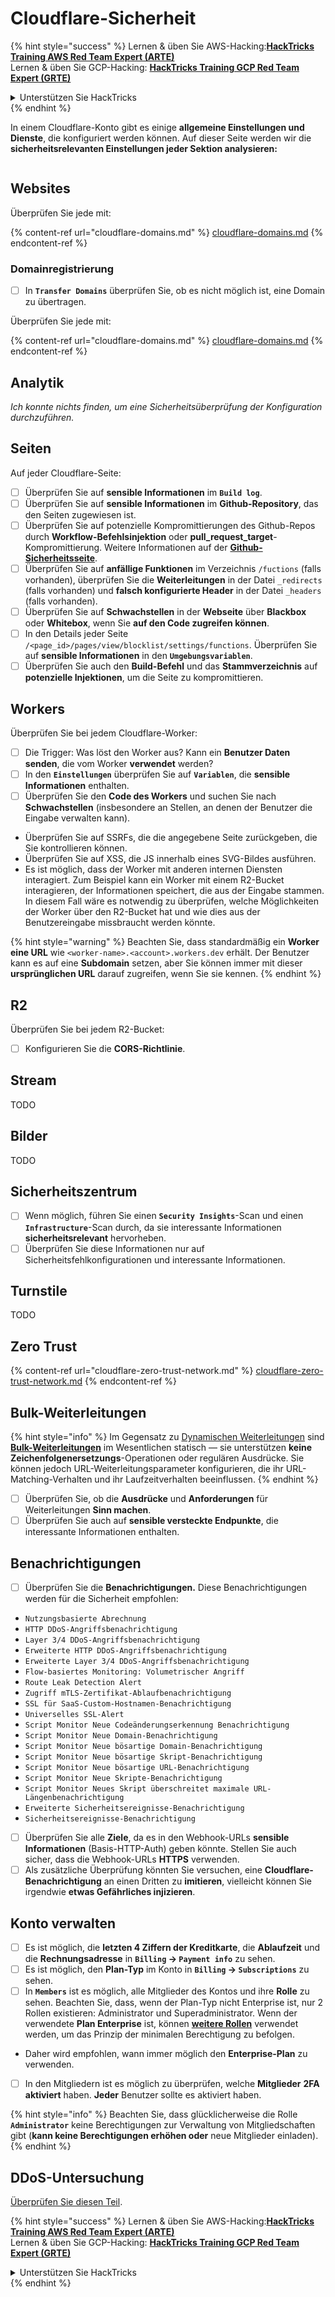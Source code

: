# Cloudflare-Sicherheit

{% hint style="success" %}
Lernen & üben Sie AWS-Hacking:<img src="../../.gitbook/assets/image (1).png" alt="" data-size="line">[**HackTricks Training AWS Red Team Expert (ARTE)**](https://training.hacktricks.xyz/courses/arte)<img src="../../.gitbook/assets/image (1).png" alt="" data-size="line">\
Lernen & üben Sie GCP-Hacking: <img src="../../.gitbook/assets/image (2).png" alt="" data-size="line">[**HackTricks Training GCP Red Team Expert (GRTE)**<img src="../../.gitbook/assets/image (2).png" alt="" data-size="line">](https://training.hacktricks.xyz/courses/grte)

<details>

<summary>Unterstützen Sie HackTricks</summary>

* Überprüfen Sie die [**Abonnementpläne**](https://github.com/sponsors/carlospolop)!
* **Treten Sie der** 💬 [**Discord-Gruppe**](https://discord.gg/hRep4RUj7f) oder der [**Telegram-Gruppe**](https://t.me/peass) bei oder **folgen** Sie uns auf **Twitter** 🐦 [**@hacktricks\_live**](https://twitter.com/hacktricks\_live)**.**
* **Teilen Sie Hacking-Tricks, indem Sie PRs an die** [**HackTricks**](https://github.com/carlospolop/hacktricks) und [**HackTricks Cloud**](https://github.com/carlospolop/hacktricks-cloud) GitHub-Repos senden.

</details>
{% endhint %}

In einem Cloudflare-Konto gibt es einige **allgemeine Einstellungen und Dienste**, die konfiguriert werden können. Auf dieser Seite werden wir die **sicherheitsrelevanten Einstellungen jeder Sektion analysieren:**

<figure><img src="../../.gitbook/assets/image (117).png" alt=""><figcaption></figcaption></figure>

## Websites

Überprüfen Sie jede mit:

{% content-ref url="cloudflare-domains.md" %}
[cloudflare-domains.md](cloudflare-domains.md)
{% endcontent-ref %}

### Domainregistrierung

* [ ] In **`Transfer Domains`** überprüfen Sie, ob es nicht möglich ist, eine Domain zu übertragen.

Überprüfen Sie jede mit:

{% content-ref url="cloudflare-domains.md" %}
[cloudflare-domains.md](cloudflare-domains.md)
{% endcontent-ref %}

## Analytik

_Ich konnte nichts finden, um eine Sicherheitsüberprüfung der Konfiguration durchzuführen._

## Seiten

Auf jeder Cloudflare-Seite:

* [ ] Überprüfen Sie auf **sensible Informationen** im **`Build log`**.
* [ ] Überprüfen Sie auf **sensible Informationen** im **Github-Repository**, das den Seiten zugewiesen ist.
* [ ] Überprüfen Sie auf potenzielle Kompromittierungen des Github-Repos durch **Workflow-Befehlsinjektion** oder **pull_request_target**-Kompromittierung. Weitere Informationen auf der [**Github-Sicherheitsseite**](../github-security/).
* [ ] Überprüfen Sie auf **anfällige Funktionen** im Verzeichnis `/fuctions` (falls vorhanden), überprüfen Sie die **Weiterleitungen** in der Datei `_redirects` (falls vorhanden) und **falsch konfigurierte Header** in der Datei `_headers` (falls vorhanden).
* [ ] Überprüfen Sie auf **Schwachstellen** in der **Webseite** über **Blackbox** oder **Whitebox**, wenn Sie **auf den Code zugreifen können**.
* [ ] In den Details jeder Seite `/<page_id>/pages/view/blocklist/settings/functions`. Überprüfen Sie auf **sensible Informationen** in den **`Umgebungsvariablen`**.
* [ ] Überprüfen Sie auch den **Build-Befehl** und das **Stammverzeichnis** auf **potenzielle Injektionen**, um die Seite zu kompromittieren.

## **Workers**

Überprüfen Sie bei jedem Cloudflare-Worker:

* [ ] Die Trigger: Was löst den Worker aus? Kann ein **Benutzer Daten senden**, die vom Worker **verwendet** werden?
* [ ] In den **`Einstellungen`** überprüfen Sie auf **`Variablen`**, die **sensible Informationen** enthalten.
* [ ] Überprüfen Sie den **Code des Workers** und suchen Sie nach **Schwachstellen** (insbesondere an Stellen, an denen der Benutzer die Eingabe verwalten kann).
* Überprüfen Sie auf SSRFs, die die angegebene Seite zurückgeben, die Sie kontrollieren können.
* Überprüfen Sie auf XSS, die JS innerhalb eines SVG-Bildes ausführen.
* Es ist möglich, dass der Worker mit anderen internen Diensten interagiert. Zum Beispiel kann ein Worker mit einem R2-Bucket interagieren, der Informationen speichert, die aus der Eingabe stammen. In diesem Fall wäre es notwendig zu überprüfen, welche Möglichkeiten der Worker über den R2-Bucket hat und wie dies aus der Benutzereingabe missbraucht werden könnte.

{% hint style="warning" %}
Beachten Sie, dass standardmäßig ein **Worker eine URL** wie `<worker-name>.<account>.workers.dev` erhält. Der Benutzer kann es auf eine **Subdomain** setzen, aber Sie können immer mit dieser **ursprünglichen URL** darauf zugreifen, wenn Sie sie kennen.
{% endhint %}

## R2

Überprüfen Sie bei jedem R2-Bucket:

* [ ] Konfigurieren Sie die **CORS-Richtlinie**.

## Stream

TODO

## Bilder

TODO

## Sicherheitszentrum

* [ ] Wenn möglich, führen Sie einen **`Security Insights`**-Scan und einen **`Infrastructure`**-Scan durch, da sie interessante Informationen **sicherheitsrelevant** hervorheben.
* [ ] Überprüfen Sie diese Informationen nur auf Sicherheitsfehlkonfigurationen und interessante Informationen.

## Turnstile

TODO

## **Zero Trust**

{% content-ref url="cloudflare-zero-trust-network.md" %}
[cloudflare-zero-trust-network.md](cloudflare-zero-trust-network.md)
{% endcontent-ref %}

## Bulk-Weiterleitungen

{% hint style="info" %}
Im Gegensatz zu [Dynamischen Weiterleitungen](https://developers.cloudflare.com/rules/url-forwarding/dynamic-redirects/) sind [**Bulk-Weiterleitungen**](https://developers.cloudflare.com/rules/url-forwarding/bulk-redirects/) im Wesentlichen statisch — sie unterstützen **keine Zeichenfolgenersetzungs**-Operationen oder regulären Ausdrücke. Sie können jedoch URL-Weiterleitungsparameter konfigurieren, die ihr URL-Matching-Verhalten und ihr Laufzeitverhalten beeinflussen.
{% endhint %}

* [ ] Überprüfen Sie, ob die **Ausdrücke** und **Anforderungen** für Weiterleitungen **Sinn machen**.
* [ ] Überprüfen Sie auch auf **sensible versteckte Endpunkte**, die interessante Informationen enthalten.

## Benachrichtigungen

* [ ] Überprüfen Sie die **Benachrichtigungen.** Diese Benachrichtigungen werden für die Sicherheit empfohlen:
* `Nutzungsbasierte Abrechnung`
* `HTTP DDoS-Angriffsbenachrichtigung`
* `Layer 3/4 DDoS-Angriffsbenachrichtigung`
* `Erweiterte HTTP DDoS-Angriffsbenachrichtigung`
* `Erweiterte Layer 3/4 DDoS-Angriffsbenachrichtigung`
* `Flow-basiertes Monitoring: Volumetrischer Angriff`
* `Route Leak Detection Alert`
* `Zugriff mTLS-Zertifikat-Ablaufbenachrichtigung`
* `SSL für SaaS-Custom-Hostnamen-Benachrichtigung`
* `Universelles SSL-Alert`
* `Script Monitor Neue Codeänderungserkennung Benachrichtigung`
* `Script Monitor Neue Domain-Benachrichtigung`
* `Script Monitor Neue bösartige Domain-Benachrichtigung`
* `Script Monitor Neue bösartige Skript-Benachrichtigung`
* `Script Monitor Neue bösartige URL-Benachrichtigung`
* `Script Monitor Neue Skripte-Benachrichtigung`
* `Script Monitor Neues Skript überschreitet maximale URL-Längenbenachrichtigung`
* `Erweiterte Sicherheitsereignisse-Benachrichtigung`
* `Sicherheitsereignisse-Benachrichtigung`
* [ ] Überprüfen Sie alle **Ziele**, da es in den Webhook-URLs **sensible Informationen** (Basis-HTTP-Auth) geben könnte. Stellen Sie auch sicher, dass die Webhook-URLs **HTTPS** verwenden.
* [ ] Als zusätzliche Überprüfung könnten Sie versuchen, eine **Cloudflare-Benachrichtigung** an einen Dritten zu **imitieren**, vielleicht können Sie irgendwie **etwas Gefährliches injizieren**.

## Konto verwalten

* [ ] Es ist möglich, die **letzten 4 Ziffern der Kreditkarte**, die **Ablaufzeit** und die **Rechnungsadresse** in **`Billing` -> `Payment info`** zu sehen.
* [ ] Es ist möglich, den **Plan-Typ** im Konto in **`Billing` -> `Subscriptions`** zu sehen.
* [ ] In **`Members`** ist es möglich, alle Mitglieder des Kontos und ihre **Rolle** zu sehen. Beachten Sie, dass, wenn der Plan-Typ nicht Enterprise ist, nur 2 Rollen existieren: Administrator und Superadministrator. Wenn der verwendete **Plan Enterprise** ist, können [**weitere Rollen**](https://developers.cloudflare.com/fundamentals/account-and-billing/account-setup/account-roles/) verwendet werden, um das Prinzip der minimalen Berechtigung zu befolgen.
* Daher wird empfohlen, wann immer möglich den **Enterprise-Plan** zu verwenden.
* [ ] In den Mitgliedern ist es möglich zu überprüfen, welche **Mitglieder** **2FA aktiviert** haben. **Jeder** Benutzer sollte es aktiviert haben.

{% hint style="info" %}
Beachten Sie, dass glücklicherweise die Rolle **`Administrator`** keine Berechtigungen zur Verwaltung von Mitgliedschaften gibt (**kann keine Berechtigungen erhöhen oder** neue Mitglieder einladen).
{% endhint %}

## DDoS-Untersuchung

[Überprüfen Sie diesen Teil](cloudflare-domains.md#cloudflare-ddos-protection).

{% hint style="success" %}
Lernen & üben Sie AWS-Hacking:<img src="../../.gitbook/assets/image (1).png" alt="" data-size="line">[**HackTricks Training AWS Red Team Expert (ARTE)**](https://training.hacktricks.xyz/courses/arte)<img src="../../.gitbook/assets/image (1).png" alt="" data-size="line">\
Lernen & üben Sie GCP-Hacking: <img src="../../.gitbook/assets/image (2).png" alt="" data-size="line">[**HackTricks Training GCP Red Team Expert (GRTE)**<img src="../../.gitbook/assets/image (2).png" alt="" data-size="line">](https://training.hacktricks.xyz/courses/grte)

<details>

<summary>Unterstützen Sie HackTricks</summary>

* Überprüfen Sie die [**Abonnementpläne**](https://github.com/sponsors/carlospolop)!
* **Treten Sie der** 💬 [**Discord-Gruppe**](https://discord.gg/hRep4RUj7f) oder der [**Telegram-Gruppe**](https://t.me/peass) bei oder **folgen** Sie uns auf **Twitter** 🐦 [**@hacktricks\_live**](https://twitter.com/hacktricks\_live)**.**
* **Teilen Sie Hacking-Tricks, indem Sie PRs an die** [**HackTricks**](https://github.com/carlospolop/hacktricks) und [**HackTricks Cloud**](https://github.com/carlospolop/hacktricks-cloud) GitHub-Repos senden.

</details>
{% endhint %}
